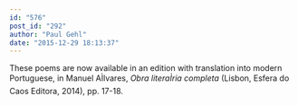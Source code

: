 ```yaml
---
id: "576"
post_id: "292"
author: "Paul Gehl"
date: "2015-12-29 18:13:37"
---
```

These poems are now available in an edition with translation into modern Portuguese, in Manuel AÌlvares, <em>Obra literaÌria completa</em> (Lisbon, Esfera do Caos Editora, 2014), pp. 17-18.
